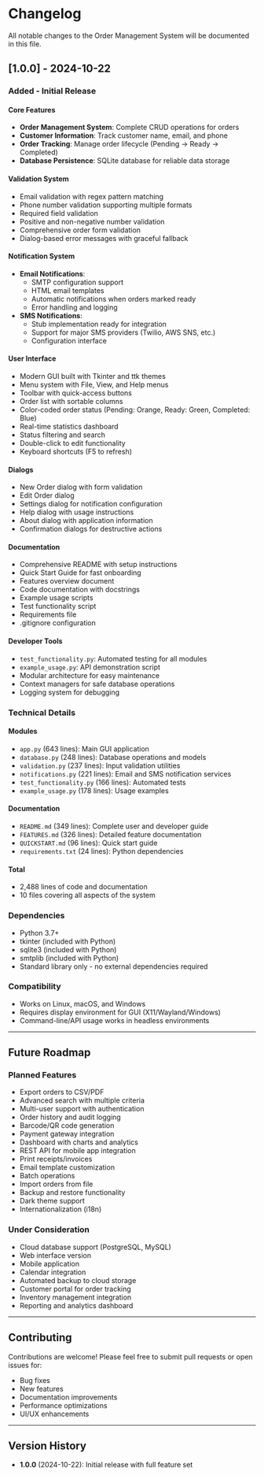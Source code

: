 # Changelog

All notable changes to the Order Management System will be documented in this file.

## [1.0.0] - 2024-10-22

### Added - Initial Release

#### Core Features
- **Order Management System**: Complete CRUD operations for orders
- **Customer Information**: Track customer name, email, and phone
- **Order Tracking**: Manage order lifecycle (Pending → Ready → Completed)
- **Database Persistence**: SQLite database for reliable data storage

#### Validation System
- Email validation with regex pattern matching
- Phone number validation supporting multiple formats
- Required field validation
- Positive and non-negative number validation
- Comprehensive order form validation
- Dialog-based error messages with graceful fallback

#### Notification System
- **Email Notifications**: 
  - SMTP configuration support
  - HTML email templates
  - Automatic notifications when orders marked ready
  - Error handling and logging
- **SMS Notifications**:
  - Stub implementation ready for integration
  - Support for major SMS providers (Twilio, AWS SNS, etc.)
  - Configuration interface

#### User Interface
- Modern GUI built with Tkinter and ttk themes
- Menu system with File, View, and Help menus
- Toolbar with quick-access buttons
- Order list with sortable columns
- Color-coded order status (Pending: Orange, Ready: Green, Completed: Blue)
- Real-time statistics dashboard
- Status filtering and search
- Double-click to edit functionality
- Keyboard shortcuts (F5 to refresh)

#### Dialogs
- New Order dialog with form validation
- Edit Order dialog
- Settings dialog for notification configuration
- Help dialog with usage instructions
- About dialog with application information
- Confirmation dialogs for destructive actions

#### Documentation
- Comprehensive README with setup instructions
- Quick Start Guide for fast onboarding
- Features overview document
- Code documentation with docstrings
- Example usage scripts
- Test functionality script
- Requirements file
- .gitignore configuration

#### Developer Tools
- `test_functionality.py`: Automated testing for all modules
- `example_usage.py`: API demonstration script
- Modular architecture for easy maintenance
- Context managers for safe database operations
- Logging system for debugging

### Technical Details

#### Modules
- `app.py` (643 lines): Main GUI application
- `database.py` (248 lines): Database operations and models
- `validation.py` (237 lines): Input validation utilities
- `notifications.py` (221 lines): Email and SMS notification services
- `test_functionality.py` (166 lines): Automated tests
- `example_usage.py` (178 lines): Usage examples

#### Documentation
- `README.md` (349 lines): Complete user and developer guide
- `FEATURES.md` (326 lines): Detailed feature documentation
- `QUICKSTART.md` (96 lines): Quick start guide
- `requirements.txt` (24 lines): Python dependencies

#### Total
- 2,488 lines of code and documentation
- 10 files covering all aspects of the system

### Dependencies
- Python 3.7+
- tkinter (included with Python)
- sqlite3 (included with Python)
- smtplib (included with Python)
- Standard library only - no external dependencies required

### Compatibility
- Works on Linux, macOS, and Windows
- Requires display environment for GUI (X11/Wayland/Windows)
- Command-line/API usage works in headless environments

---

## Future Roadmap

### Planned Features
- Export orders to CSV/PDF
- Advanced search with multiple criteria
- Multi-user support with authentication
- Order history and audit logging
- Barcode/QR code generation
- Payment gateway integration
- Dashboard with charts and analytics
- REST API for mobile app integration
- Print receipts/invoices
- Email template customization
- Batch operations
- Import orders from file
- Backup and restore functionality
- Dark theme support
- Internationalization (i18n)

### Under Consideration
- Cloud database support (PostgreSQL, MySQL)
- Web interface version
- Mobile application
- Calendar integration
- Automated backup to cloud storage
- Customer portal for order tracking
- Inventory management integration
- Reporting and analytics dashboard

---

## Contributing

Contributions are welcome! Please feel free to submit pull requests or open issues for:
- Bug fixes
- New features
- Documentation improvements
- Performance optimizations
- UI/UX enhancements

---

## Version History

- **1.0.0** (2024-10-22): Initial release with full feature set
